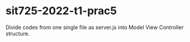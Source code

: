 # sit725-2022-t1-prac5
Divide codes from one single file as server.js into Model View Controller structure.
